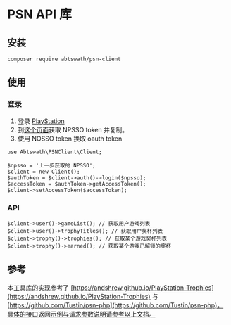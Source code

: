 # PSN API 库  
## 安装
```shell
composer require abtswath/psn-client
```
## 使用
### 登录
1. 登录 [PlayStation](https://www.playstation.com/)
2. 到[这个页面](https://ca.account.sony.com/api/v1/ssocookie)获取 NPSSO token 并复制。
3. 使用 NOSSO token 换取 oauth token
```injectablephp
use Abtswath\PSNClient\Client;

$npsso = '上一步获取的 NPSSO';
$client = new Client();
$authToken = $client->auth()->login($npsso);
$accessToken = $authToken->getAccessToken();
$client->setAccessToken($accessToken);
```
### API
```injectablephp
$client->user()->gameList(); // 获取用户游戏列表
$client->user()->trophyTitles(); // 获取用户奖杯列表
$client->trophy()->trophies(); // 获取某个游戏奖杯列表
$client->trophy()->earned(); // 获取某个游戏已解锁的奖杯
```
## 参考
本工具库的实现参考了 [https://andshrew.github.io/PlayStation-Trophies](https://andshrew.github.io/PlayStation-Trophies) 与 [https://github.com/Tustin/psn-php](https://github.com/Tustin/psn-php)，具体的接口返回示例与请求参数说明请参考以上文档。
